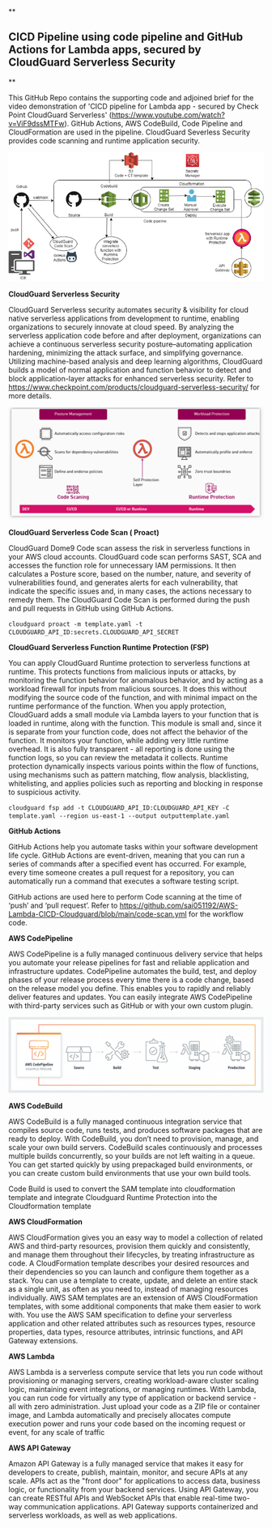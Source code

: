 **

## CICD Pipeline using code pipeline and GitHub Actions for Lambda apps, secured by CloudGuard Serverless Security

**

This GitHub Repo contains the supporting code and adjoined brief for the video demonstration of 'CICD pipeline for Lambda app - secured by Check Point CloudGuard Serverless' (https://www.youtube.com/watch?v=ViF9dssMTFw). GitHub Actions, AWS CodeBuild, Code Pipeline and CloudFormation are used in the pipeline. CloudGuard Severless Security provides code scanning and runtime application security.

![](https://github.com/sai051192/AWS-Lambda-CICD-Cloudguard/blob/main/cicdDiagram.jpg?raw=true)

**CloudGuard Serverless Security**

CloudGuard Serverless security automates security & visibility for cloud native serverless applications from development to runtime, enabling organizations to securely innovate at cloud speed. By analyzing the serverless application code before and after deployment, organizations can achieve a continuous serverless security posture–automating application hardening, minimizing the attack surface, and simplifying governance. Utilizing machine-based analysis and deep learning algorithms, CloudGuard builds a model of normal application and function behavior to detect and block application-layer attacks for enhanced serverless security. 
Refer to https://www.checkpoint.com/products/cloudguard-serverless-security/ for more details.

![](https://github.com/sai051192/AWS-Lambda-CICD-Cloudguard/blob/main/CloudGuardServerlessInfoGraph.png?raw=true)

**CloudGuard Serverless Code Scan ( Proact)**

CloudGuard Dome9 Code scan assess the risk in serverless functions in your AWS cloud accounts. CloudGuard code scan performs SAST, SCA and accesses the function role for unnecessary IAM permissions. It then calculates a Posture score, based on the number, nature, and severity of vulnerabilities found, and generates alerts for each vulnerability, that indicate the specific issues and, in many cases, the actions necessary to remedy them. The CloudGuard Code Scan is performed during the push and pull requests in GitHub using GitHub Actions.

   

    cloudguard proact -m template.yaml -t CLOUDGUARD_API_ID:secrets.CLOUDGUARD_API_SECRET

**CloudGuard Serverless Function Runtime Protection (FSP)**

You can apply CloudGuard Runtime protection to serverless functions at runtime. This protects functions from malicious inputs or attacks, by monitoring the function behavior for anomalous behavior, and by acting as a workload firewall for inputs from malicious sources. It does this without modifying the source code of the function, and with minimal impact on the runtime performance of the function. When you apply protection, CloudGuard adds a small module via Lambda layers to your function that is loaded in runtime, along with the function. This module is small and, since it is separate from your function code, does not affect the behavior of the function. It monitors your function, while adding very little runtime overhead. It is also fully transparent - all reporting is done using the function logs, so you can review the metadata it collects. Runtime protection dynamically inspects various points within the flow of functions, using mechanisms such as pattern matching, flow analysis, blacklisting, whitelisting, and applies policies such as reporting and blocking in response to suspicious activity.

    cloudguard fsp add -t CLOUDGUARD_API_ID:CLOUDGUARD_API_KEY -C template.yaml --region us-east-1 --output outputtemplate.yaml

**GitHub Actions**

GitHub Actions help you automate tasks within your software development life cycle. GitHub Actions are event-driven, meaning that you can run a series of commands after a specified event has occurred. For example, every time someone creates a pull request for a repository, you can automatically run a command that executes a software testing script.

GitHub actions are used here to perform Code scanning at the time of ‘push’ and ‘pull request’. Refer to https://github.com/sai051192/AWS-Lambda-CICD-Cloudguard/blob/main/code-scan.yml for the workflow code.

**AWS CodePipeline**

AWS CodePipeline is a fully managed continuous delivery service that helps you automate your release pipelines for fast and reliable application and infrastructure updates. CodePipeline automates the build, test, and deploy phases of your release process every time there is a code change, based on the release model you define. This enables you to rapidly and reliably deliver features and updates. You can easily integrate AWS CodePipeline with third-party services such as GitHub or with your own custom plugin.

![product-page-diagram_CodePipeLine](https://github.com/sai051192/AWS-Lambda-CICD-Cloudguard/blob/main/Codepipeline.png?raw=true)

**AWS CodeBuild**

AWS CodeBuild is a fully managed continuous integration service that compiles source code, runs tests, and produces software packages that are ready to deploy. With CodeBuild, you don’t need to provision, manage, and scale your own build servers. CodeBuild scales continuously and processes multiple builds concurrently, so your builds are not left waiting in a queue. You can get started quickly by using prepackaged build environments, or you can create custom build environments that use your own build tools.

Code Build is used to convert the SAM template into cloudformation template and integrate Cloudguard Runtime Protection into the Cloudformation template

**AWS CloudFormation**

AWS CloudFormation gives you an easy way to model a collection of related AWS and third-party resources, provision them quickly and consistently, and manage them throughout their lifecycles, by treating infrastructure as code. A CloudFormation template describes your desired resources and their dependencies so you can launch and configure them together as a stack. You can use a template to create, update, and delete an entire stack as a single unit, as often as you need to, instead of managing resources individually. AWS SAM templates are an extension of AWS CloudFormation templates, with some additional components that make them easier to work with. You use the AWS SAM specification to define your serverless application and other related attributes such as resources types, resource properties, data types, resource attributes, intrinsic functions, and API Gateway extensions.

**AWS Lambda**

AWS Lambda is a serverless compute service that lets you run code without provisioning or managing servers, creating workload-aware cluster scaling logic, maintaining event integrations, or managing runtimes. With Lambda, you can run code for virtually any type of application or backend service - all with zero administration. Just upload your code as a ZIP file or container image, and Lambda automatically and precisely allocates compute execution power and runs your code based on the incoming request or event, for any scale of traffic

**AWS API Gateway**

Amazon API Gateway is a fully managed service that makes it easy for developers to create, publish, maintain, monitor, and secure APIs at any scale. APIs act as the "front door" for applications to access data, business logic, or functionality from your backend services. Using API Gateway, you can create RESTful APIs and WebSocket APIs that enable real-time two-way communication applications. API Gateway supports containerized and serverless workloads, as well as web applications.

